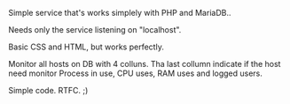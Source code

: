 Simple service that's works simplely with PHP and MariaDB..

Needs only the service listening on "localhost".

Basic CSS and HTML, but works perfectly.

Monitor all hosts on DB with 4 colluns. Tha last collumn indicate if the host need monitor Process in use, CPU uses, RAM uses and logged users.

Simple code. RTFC. ;)
